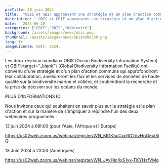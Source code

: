 ```yaml
---
preTitle: 20 juin 2024
title:  "OBIS et GBIF approuvent une stratégie et un plan d'action communs pour les données sur la biodiversité marine."
description: "_OBIS et GBIF approuvent une stratégie et un plan d'action communs pour les données sur la biodiversité marine._"
date:   2024-06-20
categories: ["GBIF","OBIS","Webinaire"]
background: /assets/images/news/obis.png
thumbnail: /assets/images/news/obis600x300.png
lang: fr
imageLicense: GBIF, 2024.
---
```


Les deux réseaux mondiaux OBIS (Ocean Biodiversity Information System) et [GBIF]("[http](https://www.gbif.org/)"){:target="_blank"} (Global Biodiversity Information Facility) ont convenu d'une stratégie et d'un plan d'action communs qui approfondiront leur collaboration, amélioreront les flux et les services de données de haute qualité sur la biodiversité marine et côtière, et soutiendront la recherche et la prise de décision sur les océans du monde.
 
PLUS D'INFORMATIONS ICI
 

Nous invitons ceux qui souhaitent en savoir plus sur la stratégie et le plan d'action et sur la manière de s'impliquer à rejoindre l'un des deux webinaires programmés :

 

13 juin 2024 à 09h00  (pour l'Asie, l'Afrique et l'Europe)

https://us02web.zoom.us/webinar/register/WN_MGK5uCxcRG2dyHoOeul8iQ

 

13 Juin 2024 à 23:00 (Amériques)

https://us02web.zoom.us/webinar/register/WN_JAyHic4xS1yx-TKYHsfVMg
